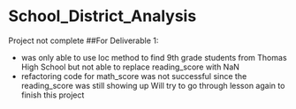 # School_District_Analysis
Project not complete
##For Deliverable 1: 
- was only able to use loc method to find 9th grade students from Thomas High School but not able to replace reading_score with NaN
- refactoring code for math_score was not successful since the reading_score was still showing up
Will try to go through lesson again to finish this project
